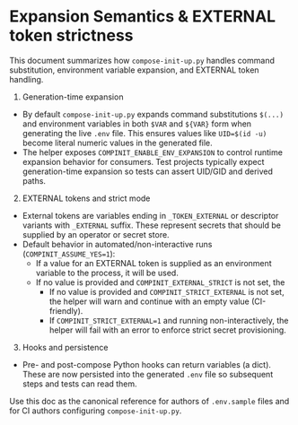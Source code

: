 # Expansion Semantics & EXTERNAL token strictness

This document summarizes how `compose-init-up.py` handles command substitution,
environment variable expansion, and EXTERNAL token handling.

1. Generation-time expansion

- By default `compose-init-up.py` expands command substitutions `$(...)` and
  environment variables in both `$VAR` and `${VAR}` form when generating the
  live `.env` file. This ensures values like `UID=$(id -u)` become literal
  numeric values in the generated file.
- The helper exposes `COMPINIT_ENABLE_ENV_EXPANSION` to control runtime expansion
  behavior for consumers. Test projects typically expect generation-time
  expansion so tests can assert UID/GID and derived paths.

2. EXTERNAL tokens and strict mode

- External tokens are variables ending in `_TOKEN_EXTERNAL` or descriptor
  variants with `_EXTERNAL` suffix. These represent secrets that should be
  supplied by an operator or secret store.
- Default behavior in automated/non-interactive runs (`COMPINIT_ASSUME_YES=1`):
  - If a value for an EXTERNAL token is supplied as an environment variable
    to the process, it will be used.
  - If no value is provided and `COMPINIT_EXTERNAL_STRICT` is not set, the
    - If no value is provided and `COMPINIT_STRICT_EXTERNAL` is not set, the
      helper will warn and continue with an empty value (CI-friendly).
    - If `COMPINIT_STRICT_EXTERNAL=1` and running non-interactively, the
      helper will fail with an error to enforce strict secret provisioning.

3. Hooks and persistence

- Pre- and post-compose Python hooks can return variables (a dict). These are
  now persisted into the generated `.env` file so subsequent steps and tests
  can read them.

Use this doc as the canonical reference for authors of `.env.sample` files and
for CI authors configuring `compose-init-up.py`.
